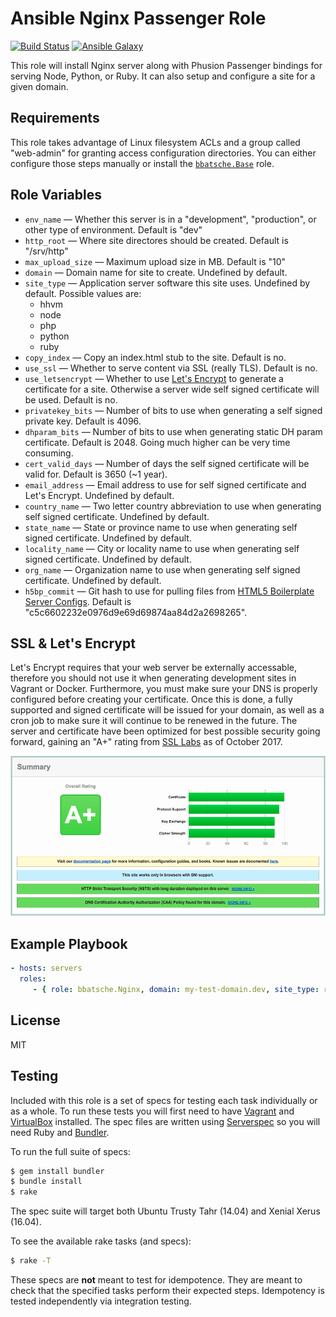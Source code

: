 Ansible Nginx Passenger Role
============================

[![Build Status](https://travis-ci.org/bbatsche/Ansible-Nginx-Passenger-Role.svg)](https://travis-ci.org/bbatsche/Ansible-Nginx-Passenger-Role) [![Ansible Galaxy](https://img.shields.io/ansible/role/7334.svg)](https://galaxy.ansible.com/bbatsche/Nginx)

This role will install Nginx server along with Phusion Passenger bindings for serving Node, Python, or Ruby. It can also setup and configure a site for a given domain.

Requirements
------------

This role takes advantage of Linux filesystem ACLs and a group called "web-admin" for granting access configuration directories. You can either configure those steps manually or install the [`bbatsche.Base`](https://galaxy.ansible.com/bbatsche/Base/) role.

Role Variables
--------------

- `env_name` &mdash; Whether this server is in a "development", "production", or other type of environment. Default is "dev"
- `http_root` &mdash; Where site directores should be created. Default is "/srv/http"
- `max_upload_size` &mdash; Maximum upload size in MB. Default is "10"
- `domain` &mdash; Domain name for site to create. Undefined by default.
- `site_type` &mdash; Application server software this site uses. Undefined by default. Possible values are:
    - hhvm
    - node
    - php
    - python
    - ruby
- `copy_index` &mdash; Copy an index.html stub to the site. Default is no.
- `use_ssl` &mdash; Whether to serve content via SSL (really TLS). Default is no.
- `use_letsencrypt` &mdash; Whether to use [Let's Encrypt](https://letsencrypt.org/) to generate a certificate for a site. Otherwise a server wide self signed certificate will be used. Default is no.
- `privatekey_bits` &mdash; Number of bits to use when generating a self signed private key. Default is 4096.
- `dhparam_bits` &mdash; Number of bits to use when generating static DH param certificate. Default is 2048. Going much higher can be very time consuming.
- `cert_valid_days` &mdash; Number of days the self signed certificate will be valid for. Default is 3650 (~1 year).
- `email_address` &mdash; Email address to use for self signed certificate and Let's Encrypt. Undefined by default.
- `country_name` &mdash; Two letter country abbreviation to use when generating self signed certificate. Undefined by default.
- `state_name` &mdash; State or province name to use when generating self signed certificate. Undefined by default.
- `locality_name` &mdash; City or locality name to use when generating self signed certificate. Undefined by default.
- `org_name` &mdash; Organization name to use when generating self signed certificate. Undefined by default.
- `h5bp_commit` &mdash; Git hash to use for pulling files from [HTML5 Boilerplate Server Configs](https://github.com/h5bp/server-configs-nginx). Default is "c5c6602232e0976d9e69d69874aa84d2a2698265".

SSL & Let's Encrypt
-------------------

Let's Encrypt requires that your web server be externally accessable, therefore you should not use it when generating development sites in Vagrant or Docker. Furthermore, you must make sure your DNS is properly configured before creating your certificate. Once this is done, a fully supported and signed certificate will be issued for your domain, as well as a cron job to make sure it will continue to be renewed in the future. The server and certificate have been optimized for best possible security going forward, gaining an "A+" rating from [SSL Labs](https://www.ssllabs.com/ssltest/) as of October 2017.

![SSL Labs A+ rating](qualys-report.png)

Example Playbook
----------------

```yml
- hosts: servers
  roles:
     - { role: bbatsche.Nginx, domain: my-test-domain.dev, site_type: ruby }
```

License
-------

MIT

Testing
-------

Included with this role is a set of specs for testing each task individually or as a whole. To run these tests you will first need to have [Vagrant](https://www.vagrantup.com/) and [VirtualBox](https://www.virtualbox.org/) installed. The spec files are written using [Serverspec](http://serverspec.org/) so you will need Ruby and [Bundler](http://bundler.io/).

To run the full suite of specs:

```bash
$ gem install bundler
$ bundle install
$ rake
```

The spec suite will target both Ubuntu Trusty Tahr (14.04) and Xenial Xerus (16.04).

To see the available rake tasks (and specs):

```bash
$ rake -T
```

These specs are **not** meant to test for idempotence. They are meant to check that the specified tasks perform their expected steps. Idempotency is tested independently via integration testing.
